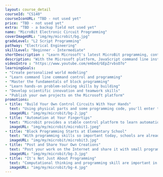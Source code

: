 ```yaml
---
layout: course_detail
courseId: "CS140"
courseIconURL: "TBD - not used yet"
price: "TBD - not used yet"
extra: "TBD - a backup field not used yet"
name: "MicroBit Electronic Circuit Programming"
coverImageURL: "img/my/microbit/bg.jpg"
gradeLevel: "L2 Script Programming"
pathway: "Electrical Engineering"
skillLevel: "Beginner - Intermediate"
shortDescription : "Learn Microsoft's latest MicroBit programming, control electronic gadgets, use your creativity and experience the magic of programming!"
description: "With the Microsoft platform, JavaScript command line instruction control, and MakeCode block programming platform, we'll gradually bring students step by step into the world of electronic programming."
videoIntro : "https://www.youtube.com/embed/GEpZrvbsO7o"
learningGoals:
- "Create personalized world modeling"
- "Learn command line command control and programming"
- "Master the fundamentals of block programming"
- "Learn hands-on problem-solving skills by building"
- "Develop scientific innovation and teamwork skills"
- "Publish your own projects on the Microsoft platform"
promotions:
- title: "Build Your Own Control Circuits With Your Hands"
  text: "Using physical parts and some programming code, you'll enter the world of electronic computing and hardware programming."
  imageURL: "img/my/microbit/bg-2.jpg"
- title: "Automation at Your Fingertips"
  text: "Microbit provides a stable control platform to learn automation as well as IoT fundamentals with easy to understand lessons and projects."
  imageURL: "img/my/microbit/microbit1.jpeg"
- title: "Block Programming Starts at Elementary School"
  text: "With programming skills so important today, schools are already starting to have students learn to program from preschool onward, and the Microsoft programming platform is making that goal possible."
  imageURL: "img/my/microbit/microbit3.jpg"
- title: "Post and Share Your Own Creations"
  text: "Post your work on the Internet and share it with small programmers from all over the world. Let everyone give you credit for your creativity! You might be the next big inventor."
  imageURL: "img/my/microbit/bg-3.jpg"
- title: "It's Not Just About Programming"
  text: "Computational thinking and programming skill are important in today's society.  Kids will gain confidence as they learn how to solve problems using programming."
  imageURL: "img/my/microbit/bg-4.jpg"
---
```

